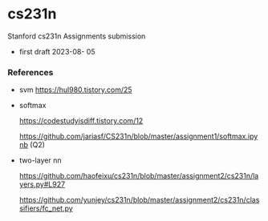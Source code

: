 # cs231n
Stanford cs231n Assignments submission
- first draft 2023-08- 05

### References
- svm
    https://hul980.tistory.com/25 
    
- softmax
    
    https://codestudyisdiff.tistory.com/12    
    
    https://github.com/jariasf/CS231n/blob/master/assignment1/softmax.ipynb (Q2)
    
- two-layer nn
    
    https://github.com/haofeixu/cs231n/blob/master/assignment2/cs231n/layers.py#L927 
    
    https://github.com/yunjey/cs231n/blob/master/assignment2/cs231n/classifiers/fc_net.py
    
